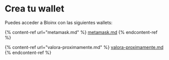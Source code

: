 # Crea tu wallet

Puedes acceder a Bloinx con las siguientes wallets:

{% content-ref url="metamask.md" %}
[metamask.md](metamask.md)
{% endcontent-ref %}

{% content-ref url="valora-proximamente.md" %}
[valora-proximamente.md](valora-proximamente.md)
{% endcontent-ref %}
